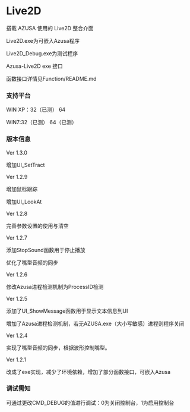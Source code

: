 ﻿Live2D
======

搭載 AZUSA 使用的 Live2D 整合介面

Live2D.exe为可嵌入Azusa程序

Live2D_Debug.exe为测试程序

Azusa-Live2D exe 接口

函数接口详情见Function/README.md

### 支持平台

WIN XP：32（已测） 64

WIN7:32（已测） 64（已测）


### 版本信息

Ver 1.3.0

增加UI_SetTract

Ver 1.2.9

增加鼠标跟踪

增加UI_LookAt

Ver 1.2.8

完善参数设置的使用与清空

Ver 1.2.7

添加StopSound函数用于停止播放

优化了嘴型音频的同步

Ver 1.2.6

修改Azusa进程检测机制为ProcessID检测

Ver 1.2.5

添加了UI_ShowMessage函数用于显示文本信息到UI

增加了Azusa进程检测机制，若无AZUSA.exe（大小写敏感）进程则程序关闭

Ver 1.2.4

实现了嘴型音频的同步，根据波形控制嘴型。

Ver 1.2.1

改成了exe实现，减少了环境依赖，增加了部分函数接口，可嵌入Azusa

### 调试需知

可通过更改CMD_DEBUG的值进行调试：0为关闭控制台，1为启用控制台
